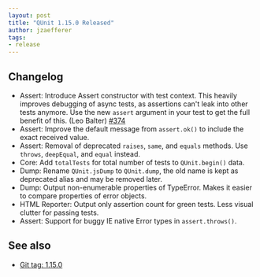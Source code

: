```yaml
---
layout: post
title: "QUnit 1.15.0 Released"
author: jzaefferer
tags:
- release
---
```


## Changelog

* Assert: Introduce Assert constructor with test context. This heavily improves debugging of async tests, as assertions can't leak into other tests anymore. Use the new `assert` argument in your test to get the full benefit of this. (Leo Balter) [#374](https://github.com/qunitjs/qunit/issues/374)
* Assert: Improve the default message from `assert.ok()`  to include the exact received value.
* Assert: Removal of deprecated `raises`, `same`, and `equals` methods. Use `throws`, `deepEqual`, and `equal` instead.
* Core: Add `totalTests` for total number of tests to `QUnit.begin()`  data.
* Dump: Rename `QUnit.jsDump` to `QUnit.dump`, the old name is kept as deprecated alias and may be removed later.
* Dump: Output non-enumerable properties of TypeError. Makes it easier to compare properties of error objects.
* HTML Reporter: Output only assertion count for green tests. Less visual clutter for passing tests.
* Assert: Support for buggy IE native Error types in `assert.throws()`.

## See also

* [Git tag: 1.15.0](https://github.com/qunitjs/qunit/releases/tag/1.15.0)
